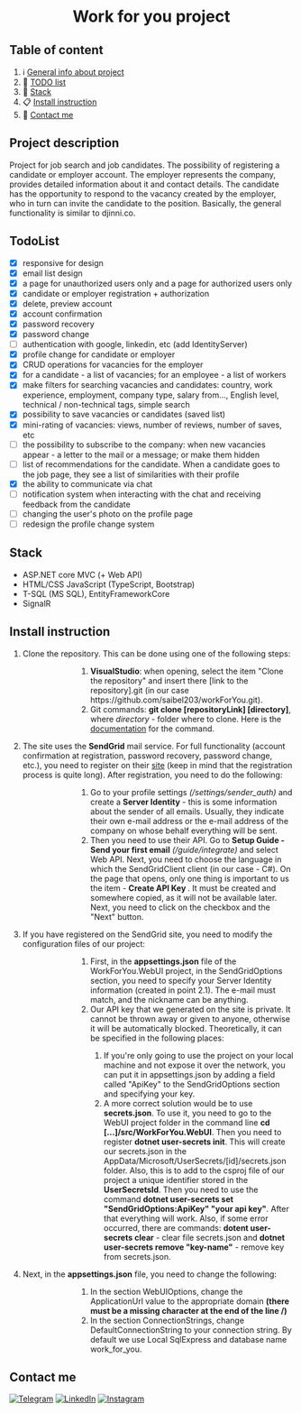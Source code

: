 <h1 align="center">Work for you project</h1>

## Table of content
1. :information_source: [General info about project](#project-description)
2. :file_folder: [TODO list](#todolist)
3. :bookmark_tabs: [Stack](#stack)
4. :clipboard: [Install instruction](#install-instruction)
5. :speech_balloon: [Contact me](#contact-me)

## Project description
Project for job search and job candidates. The possibility of registering a candidate or employer account. The employer represents the company, provides detailed information about it and contact details. The candidate has the opportunity to respond to the vacancy created by the employer, who in turn can invite the candidate to the position. Basically, the general functionality is similar to djinni.co.

## TodoList
- [x] responsive for design
- [x] email list design
- [x] a page for unauthorized users only and a page for authorized users only
- [x] candidate or employer registration + authorization
- [x] delete, preview account
- [x] account confirmation
- [x] password recovery
- [x] password change
- [ ] authentication with google, linkedin, etc (add IdentityServer)
- [x] profile change for candidate or employer
- [x] CRUD operations for vacancies for the employer
- [x] for a candidate - a list of vacancies; for an employee - a list of workers
- [x] make filters for searching vacancies and candidates: country, work experience, employment, company type, salary from..., English level, technical / non-technical tags, simple search
- [x] possibility to save vacancies or candidates (saved list)
- [x] mini-rating of vacancies: views, number of reviews, number of saves, etc
- [ ] the possibility to subscribe to the company: when new vacancies appear - a letter to the mail or a message; or make them hidden
- [ ] list of recommendations for the candidate. When a candidate goes to the job page, they see a list of similarities with their profile
- [x] the ability to communicate via chat
- [ ] notification system when interacting with the chat and receiving feedback from the candidate
- [ ] changing the user's photo on the profile page
- [ ] redesign the profile change system

## Stack
- ASP.NET core MVC (+ Web API)
- HTML/CSS JavaScript (TypeScript, Bootstrap)
- T-SQL (MS SQL), EntityFrameworkCore
- SignalR

## Install instruction
1. Clone the repository. This can be done using one of the following steps:

<dl><dd><dl><dd><dl><dd>
  <ol>
    <li><strong>VisualStudio</strong>: when opening, select the item "Clone the repository" and insert there [link to the repository].git (in our case https://github.com/saibel203/workForYou.git).</li>
    <li><string>Git commands</strong>: <strong>git clone [repositoryLink] [directory]</strong>, where <i>directory</i> - folder where to clone. Here is the <a href="https://git-scm.com/docs/git-clone" target="_blank">documentation</a> for the command.</li>
  </ol>
</dl></dd></dl></dd></dl></dd>

2. The site uses the **SendGrid** mail service. For full functionality (account confirmation at registration, password recovery, password change, etc.), you need to register on their [site](https://sendgrid.com/) (keep in mind that the registration process is quite long). After registration, you need to do the following:

<dl><dd><dl><dd><dl><dd>
  <ol>
    <li>Go to your profile settings <i>(/settings/sender_auth)</i> and create a <strong>Server Identity</strong> - this is some information about the sender of all emails. Usually, they indicate their own e-mail address or the e-mail address of the company on whose behalf everything will be sent.</li>
    <li>Then you need to use their API. Go to <strong>Setup Guide - Send your first email</strong> <i>(/guide/integrate)</i> and select Web API. Next, you need to choose the language in which the SendGridClient client (in our case - C#). On the page that opens, only one thing is important to us the item - <strong>Create API Key </strong>. It must be created and somewhere copied, as it will not be available later. Next, you need to click on the checkbox and the "Next" button.</li>
  </ol>
</dl></dd></dl></dd></dl></dd>

3. If you have registered on the SendGrid site, you need to modify the configuration files of our project:

<dl><dd><dl><dd><dl><dd>
  <ol>
    <li>First, in the <strong>appsettings.json</strong> file of the WorkForYou.WebUI project, in the SendGridOptions section, you need to specify your Server Identity information (created in point 2.1). The e-mail must match, and the nickname can be anything.</li>
    <li>Our API key that we generated on the site is private. It cannot be thrown away or given to anyone, otherwise it will be automatically blocked. Theoretically, it can be specified in the following places:</li>
    <ol>
      <li>If you're only going to use the project on your local machine and not expose it over the network, you can put it in appsettings.json by adding a field called "ApiKey" to the SendGridOptions section and specifying your key.</li>
      <li>A more correct solution would be to use <strong>secrets.json</strong>. To use it, you need to go to the WebUI project folder in the command line <strong>cd [...]/src/WorkForYou.WebUI</strong>. Then you need to register <strong>dotnet user-secrets init</strong>. This will create our secrets.json in the AppData/Microsoft/UserSecrets/[id]/secrets.json folder. Also, this is to add to the csproj file of our project a unique identifier stored in the <strong>UserSecretsId</strong>. Then you need to use the command <strong>dotnet user-secrets set "SendGridOptions:ApiKey" "your api key"</strong>. After that everything will work. Also, if some error occurred, there are commands: <strong>dotent user-secrets clear</strong> - clear file secrets.json and <strong>dotnet user-secrets remove "key-name"</strong> - remove key from secrets.json.</li>
    </ol>
  </ol>
</dl></dd></dl></dd></dl></dd>

4. Next, in the **appsettings.json** file, you need to change the following:

<dl><dd><dl><dd><dl><dd>
  <ol>
    <li>In the section WebUIOptions, change the ApplicationUrl value to the appropriate domain <strong>(there must be a missing character at the end of the line /)</strong></li>
    <li>In the section ConnectionStrings, change DefaultConnectionString to your connection string. By default we use Local SqlExpress and database name work_for_you.</li>
  </ol>
</dl></dd></dl></dd></dl></dd>

## Contact me
[![Telegram](https://img.shields.io/badge/Telegram-2CA5E0?style=for-the-badge&logo=telegram&logoColor=white)](https://t.me/Saibel203)
[![LinkedIn](https://img.shields.io/badge/linkedin-%230077B5.svg?style=for-the-badge&logo=linkedin&logoColor=white)](https://www.linkedin.com/in/%D0%BC%D0%B0%D0%BA%D1%81%D0%B8%D0%BC-%D0%BB%D0%BE%D0%B3%D0%B2%D1%96%D0%BD-335a03254/)
[![Instagram](https://img.shields.io/badge/Instagram-%23E4405F.svg?style=for-the-badge&logo=Instagram&logoColor=white)](https://www.instagram.com/saibel.og/)
